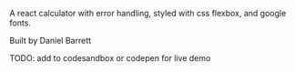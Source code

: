 A react calculator with error handling, styled with css flexbox, and google fonts.

Built by Daniel Barrett

TODO: add to codesandbox or codepen for live demo
